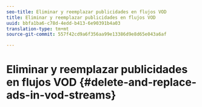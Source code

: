 ```yaml
---
seo-title: Eliminar y reemplazar publicidades en flujos VOD
title: Eliminar y reemplazar publicidades en flujos VOD
uuid: bbfa1ba6-c78d-4edd-b413-6e90391b4a03
translation-type: tm+mt
source-git-commit: 557f42cd9a6f356aa99e13386d9e8d65e043a6af

---
```



# Eliminar y reemplazar publicidades en flujos VOD {#delete-and-replace-ads-in-vod-streams}
